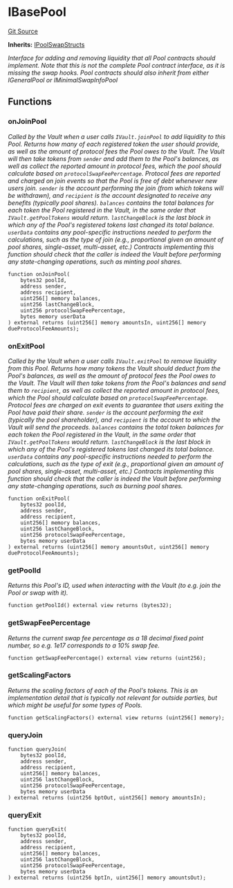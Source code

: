 # IBasePool
[Git Source](https://github.com/alchemix-finance/alchemix-v2-dao/blob/d8d0b0d485c418b8ae578e8607716a71a6b37bf6/src/interfaces/balancer/IBasePool.sol)

**Inherits:**
[IPoolSwapStructs](/src/interfaces/balancer/IPoolSwapStructs.sol/contract.IPoolSwapStructs.md)

*Interface for adding and removing liquidity that all Pool contracts should implement. Note that this is not
the complete Pool contract interface, as it is missing the swap hooks. Pool contracts should also inherit from
either IGeneralPool or IMinimalSwapInfoPool*


## Functions
### onJoinPool

*Called by the Vault when a user calls `IVault.joinPool` to add liquidity to this Pool. Returns how many of
each registered token the user should provide, as well as the amount of protocol fees the Pool owes to the Vault.
The Vault will then take tokens from `sender` and add them to the Pool's balances, as well as collect
the reported amount in protocol fees, which the pool should calculate based on `protocolSwapFeePercentage`.
Protocol fees are reported and charged on join events so that the Pool is free of debt whenever new users join.
`sender` is the account performing the join (from which tokens will be withdrawn), and `recipient` is the account
designated to receive any benefits (typically pool shares). `balances` contains the total balances
for each token the Pool registered in the Vault, in the same order that `IVault.getPoolTokens` would return.
`lastChangeBlock` is the last block in which *any* of the Pool's registered tokens last changed its total
balance.
`userData` contains any pool-specific instructions needed to perform the calculations, such as the type of
join (e.g., proportional given an amount of pool shares, single-asset, multi-asset, etc.)
Contracts implementing this function should check that the caller is indeed the Vault before performing any
state-changing operations, such as minting pool shares.*


```solidity
function onJoinPool(
    bytes32 poolId,
    address sender,
    address recipient,
    uint256[] memory balances,
    uint256 lastChangeBlock,
    uint256 protocolSwapFeePercentage,
    bytes memory userData
) external returns (uint256[] memory amountsIn, uint256[] memory dueProtocolFeeAmounts);
```

### onExitPool

*Called by the Vault when a user calls `IVault.exitPool` to remove liquidity from this Pool. Returns how many
tokens the Vault should deduct from the Pool's balances, as well as the amount of protocol fees the Pool owes
to the Vault. The Vault will then take tokens from the Pool's balances and send them to `recipient`,
as well as collect the reported amount in protocol fees, which the Pool should calculate based on
`protocolSwapFeePercentage`.
Protocol fees are charged on exit events to guarantee that users exiting the Pool have paid their share.
`sender` is the account performing the exit (typically the pool shareholder), and `recipient` is the account
to which the Vault will send the proceeds. `balances` contains the total token balances for each token
the Pool registered in the Vault, in the same order that `IVault.getPoolTokens` would return.
`lastChangeBlock` is the last block in which *any* of the Pool's registered tokens last changed its total
balance.
`userData` contains any pool-specific instructions needed to perform the calculations, such as the type of
exit (e.g., proportional given an amount of pool shares, single-asset, multi-asset, etc.)
Contracts implementing this function should check that the caller is indeed the Vault before performing any
state-changing operations, such as burning pool shares.*


```solidity
function onExitPool(
    bytes32 poolId,
    address sender,
    address recipient,
    uint256[] memory balances,
    uint256 lastChangeBlock,
    uint256 protocolSwapFeePercentage,
    bytes memory userData
) external returns (uint256[] memory amountsOut, uint256[] memory dueProtocolFeeAmounts);
```

### getPoolId

*Returns this Pool's ID, used when interacting with the Vault (to e.g. join the Pool or swap with it).*


```solidity
function getPoolId() external view returns (bytes32);
```

### getSwapFeePercentage

*Returns the current swap fee percentage as a 18 decimal fixed point number, so e.g. 1e17 corresponds to a
10% swap fee.*


```solidity
function getSwapFeePercentage() external view returns (uint256);
```

### getScalingFactors

*Returns the scaling factors of each of the Pool's tokens. This is an implementation detail that is typically
not relevant for outside parties, but which might be useful for some types of Pools.*


```solidity
function getScalingFactors() external view returns (uint256[] memory);
```

### queryJoin


```solidity
function queryJoin(
    bytes32 poolId,
    address sender,
    address recipient,
    uint256[] memory balances,
    uint256 lastChangeBlock,
    uint256 protocolSwapFeePercentage,
    bytes memory userData
) external returns (uint256 bptOut, uint256[] memory amountsIn);
```

### queryExit


```solidity
function queryExit(
    bytes32 poolId,
    address sender,
    address recipient,
    uint256[] memory balances,
    uint256 lastChangeBlock,
    uint256 protocolSwapFeePercentage,
    bytes memory userData
) external returns (uint256 bptIn, uint256[] memory amountsOut);
```

